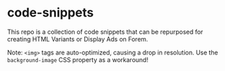# code-snippets

This repo is a collection of code snippets that can be repurposed for creating HTML Variants or Display Ads on Forem.

Note: `<img>` tags are auto-optimized, causing a drop in resolution. Use the `background-image` CSS property as a workaround!